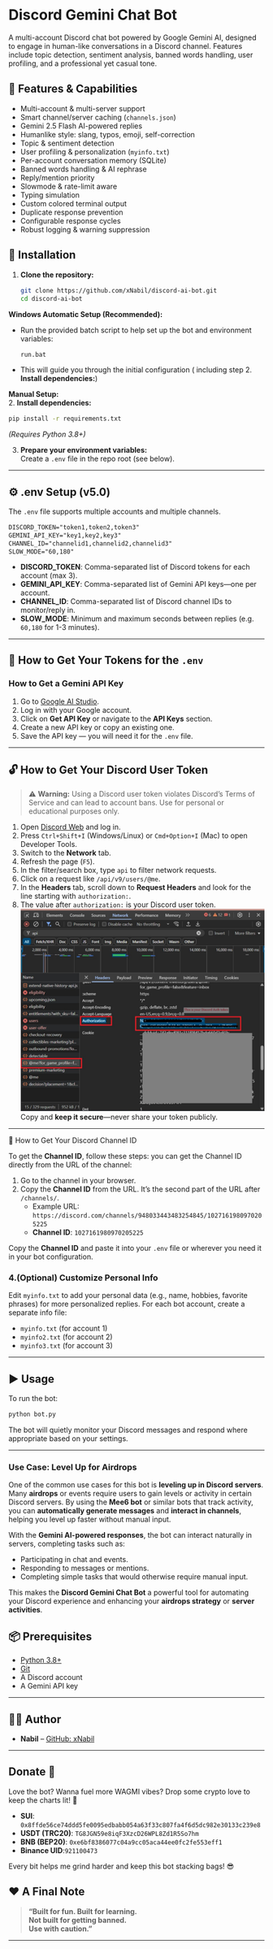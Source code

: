 

# Discord Gemini Chat Bot

A multi-account Discord chat bot powered by Google Gemini AI, designed to engage in human-like conversations in a Discord channel. Features include topic detection, sentiment analysis, banned words handling, user profiling, and a professional yet casual tone.

## 🚀 Features & Capabilities
- Multi-account & multi-server support  
- Smart channel/server caching (`channels.json`)  
- Gemini 2.5 Flash AI-powered replies  
- Humanlike style: slang, typos, emoji, self-correction  
- Topic & sentiment detection  
- User profiling & personalization (`myinfo.txt`)  
- Per-account conversation memory (SQLite)  
- Banned words handling & AI rephrase  
- Reply/mention priority  
- Slowmode & rate-limit aware  
- Typing simulation  
- Custom colored terminal output  
- Duplicate response prevention  
- Configurable response cycles  
- Robust logging & warning suppression  


## 🧰 Installation

1. **Clone the repository:**
   ```bash
   git clone https://github.com/xNabil/discord-ai-bot.git
   cd discord-ai-bot
   ```
 **Windows Automatic Setup (Recommended):**
   - Run the provided batch script to help set up the bot and environment variables:
     ```
     run.bat
     ```
   - This will guide you through the initial configuration ( including step 2. **Install dependencies:**)

**Manual Setup:**  
2. **Install dependencies:**
   ```bash
   pip install -r requirements.txt
   ```
   *(Requires Python 3.8+)*

3. **Prepare your environment variables:**  
   Create a `.env` file in the repo root (see below).

---

## ⚙️ .env Setup (v5.0)

The `.env` file supports multiple accounts and multiple channels.

```
DISCORD_TOKEN="token1,token2,token3"
GEMINI_API_KEY="key1,key2,key3"
CHANNEL_ID="channelid1,channelid2,channelid3"
SLOW_MODE="60,180"
```

- **DISCORD_TOKEN**: Comma-separated list of Discord tokens for each account (max 3).
- **GEMINI_API_KEY**: Comma-separated list of Gemini API keys—one per account.
- **CHANNEL_ID**: Comma-separated list of Discord channel IDs to monitor/reply in.
- **SLOW_MODE**: Minimum and maximum seconds between replies (e.g. `60,180` for 1-3 minutes).

---
## 🔑 How to Get Your Tokens for the `.env`

### How to Get a Gemini API Key
1. Go to [Google AI Studio](https://aistudio.google.com/).
2. Log in with your Google account.
3. Click on **Get API Key** or navigate to the **API Keys** section.
4. Create a new API key or copy an existing one.
5. Save the API key — you will need it for the `.env` file.

---

## 🔓 How to Get Your Discord User Token

> ⚠️ **Warning:** Using a Discord user token violates Discord’s Terms of Service and can lead to account bans. Use for personal or educational purposes only.

1. Open [Discord Web](https://discord.com/channels/@me) and log in.
2. Press `Ctrl+Shift+I` (Windows/Linux) or `Cmd+Option+I` (Mac) to open Developer Tools.
3. Switch to the **Network** tab.
4. Refresh the page (`F5`).
5. In the filter/search box, type `api` to filter network requests.
6. Click on a request like `/api/v9/users/@me`.
7. In the **Headers** tab, scroll down to **Request Headers** and look for the line starting with `authorization:`.
8. The value after `authorization:` is your Discord user token.
![Screenshot](https://github.com/xNabil/assets/raw/main/images/discordauthtoken.jpg)
Copy and **keep it secure**—never share your token publicly. 

---
 🔑 How to Get Your Discord Channel ID

To get the **Channel ID**, follow these steps:
you can get the Channel ID directly from the URL of the channel:

1. Go to the channel in your browser.
2. Copy the **Channel ID** from the URL. It’s the second part of the URL after `/channels/`.
   - Example URL: `https://discord.com/channels/948033443483254845/1027161980970205225`
   - **Channel ID**: `1027161980970205225`

Copy the **Channel ID** and paste it into your `.env` file or wherever you need it in your bot configuration.


### **4.(Optional) Customize Personal Info**
   Edit `myinfo.txt` to add your personal data (e.g., name, hobbies, favorite phrases) for more personalized replies.
   For each bot account, create a separate info file:
- `myinfo.txt` (for account 1)
- `myinfo2.txt` (for account 2)
- `myinfo3.txt` (for account 3)


---

## ▶️ Usage

To run the bot:
```bash
python bot.py
```

The bot will quietly monitor your Discord messages and respond where appropriate based on your settings.

---


### Use Case: Level Up for Airdrops
One of the common use cases for this bot is **leveling up in Discord servers**. Many **airdrops** or events require users to gain levels or activity in certain Discord servers. By using the **Mee6 bot** or similar bots that track activity, you can **automatically generate messages** and **interact in channels**, helping you level up faster without manual input.

With the **Gemini AI-powered responses**, the bot can interact naturally in servers, completing tasks such as:
- Participating in chat and events.
- Responding to messages or mentions.
- Completing simple tasks that would otherwise require manual input.

This makes the **Discord Gemini Chat Bot** a powerful tool for automating your Discord experience and enhancing your **airdrops strategy** or **server activities**.


## 📦 Prerequisites
- [Python 3.8+](https://www.python.org/downloads/)
- [Git](https://git-scm.com/downloads)
- A Discord account
- A Gemini API key

---
## 👨‍💻 Author

- **Nabil** – [GitHub: xNabil](https://github.com/xNabil)

---

## Donate 💸
Love the bot? Wanna fuel more WAGMI vibes? Drop some crypto love to keep the charts lit! 🙌
- **SUI**: `0x8ffde56ce74ddd5fe0095edbabb054a63f33c807fa4f6d5dc982e30133c239e8`
- **USDT (TRC20)**: `TG8JGN59e8iqF3XzcD26WPL8Zd1R5So7hm`
- **BNB (BEP20)**: `0xe6bf8386077c04a9cc05aca44ee0fc2fe553eff1`
- **Binance UID**:`921100473`

Every bit helps me grind harder and keep this bot stacking bags! 😎

## ❤️ A Final Note

> **“Built for fun. Built for learning.  
> Not built for getting banned.  
> Use with caution.”**

---
